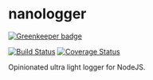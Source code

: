 # nanologger

[![Greenkeeper badge](https://badges.greenkeeper.io/huafu/nanologger.svg)](https://greenkeeper.io/)

[![Build Status](https://img.shields.io/travis/huafu/nanologger/master.svg)](https://travis-ci.org/huafu/nanologger)
[![Coverage Status](https://img.shields.io/coveralls/huafu/nanologger/master.svg)](https://coveralls.io/github/huafu/nanologger?branch=master)

Opinionated ultra light logger for NodeJS.
